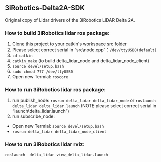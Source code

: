 ## 3iRobotics-Delta2A-SDK

Original copy of Lidar drivers of the 3iRobotics LiDAR Delta 2A.

### How to build 3iRobotics lidar ros package:

1) Clone this project to your catkin's workspace src folder
2) Please select correct serial in “src\node.cpp”：`/dev/ttyUSB0(default)`
3) `cd catkin`
4) `catkin_make` (to build delta_lidar_node and delta_lidar_node_client)
5) `source devel/setup.bash`
6) `sudo chmod 777 /dev/ttyUSB0`
7) Open new Termial: `roscore`

### How to run 3iRobotics lidar ros package:

1) run publish_node:
	`rosrun delta_lidar delta_lidar_node` or `roslaunch  delta_lidar delta_lidar.launch`
	(NOTE:please select correct serial in “launch\delta_lidar.launch”)
2) run subscribe_node:
* Open new Termial: `source devel/setup.bash`
* `rosrun delta_lidar delta_lidar_node_client`


### How to run 3iRobotics lidar rviz:

`roslaunch  delta_lidar view_delta_lidar.launch`
